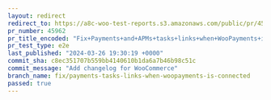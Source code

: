 ```yaml
---
layout: redirect
redirect_to: https://a8c-woo-test-reports.s3.amazonaws.com/public/pr/45962/e2e/index.html
pr_number: 45962
pr_title_encoded: "Fix+Payments+and+APMs+tasks+links+when+WooPayments+is+connected"
pr_test_type: e2e
last_published: "2024-03-26 19:30:19 +0000"
commit_sha: c8ec351707b559bb4140610b1da6a7b46b98c51c
commit_message: "Add changelog for WooCommerce"
branch_name: fix/payments-tasks-links-when-woopayments-is-connected
passed: true
---
```

